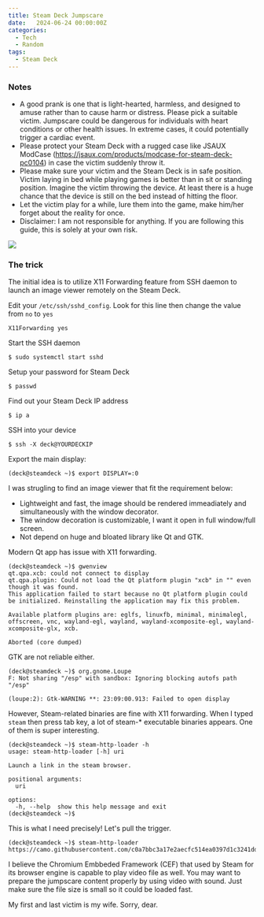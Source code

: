 ```yaml
---
title: Steam Deck Jumpscare
date:   2024-06-24 00:00:00Z
categories:
  - Tech
  - Random
tags:
  - Steam Deck
---
```


### Notes

- A good prank is one that is light-hearted, harmless, and designed to amuse rather than to cause harm or distress. Please pick a suitable victim. Jumpscare could be dangerous for individuals with heart conditions or other health issues. In extreme cases, it could potentially trigger a cardiac event.
- Please protect your Steam Deck with a rugged case like JSAUX ModCase (https://jsaux.com/products/modcase-for-steam-deck-pc0104) in case the victim suddenly throw it.
- Please make sure your victim and the Steam Deck is in safe position. Victim laying in bed while playing games is better than in sit or standing position. Imagine the victim throwing the device. At least there is a huge chance that the device is still on the bed instead of hitting the floor.
- Let the victim play for a while, lure them into the game, make him/her forget about the reality for once.
- Disclaimer: I am not responsible for anything. If you are following this guide, this is solely at your own risk.


<img src="https://camo.githubusercontent.com/c0a7bbc3a17e2aecfc514ea0397d1c3241dd4676ac0a2506fdb9657fb36aa6e6/68747470733a2f2f692e7974696d672e636f6d2f76692f524e6f48635745387462512f6d617872657364656661756c742e6a7067"/>

### The trick

The initial idea is to utilize X11 Forwarding feature from SSH daemon to launch an image viewer remotely on the Steam Deck.

Edit your `/etc/ssh/sshd_config`. Look for this line then change the value from `no` to `yes`
```
X11Forwarding yes
```

Start the SSH daemon
```
$ sudo systemctl start sshd
```

Setup your password for Steam Deck
```
$ passwd
```

Find out your Steam Deck IP address
```
$ ip a
```

SSH into your device
```
$ ssh -X deck@YOURDECKIP
```

Export the main display:
```
(deck@steamdeck ~)$ export DISPLAY=:0
```

I was strugling to find an image viewer that fit the requirement below:
- Lightweight and fast, the image should be rendered immeadiately and simultaneously with the window decorator.
- The window decoration is customizable, I want it open in full window/full screen.
- Not depend on huge and bloated library like Qt and GTK.

Modern Qt app has issue with X11 forwarding.
```
(deck@steamdeck ~)$ gwenview
qt.qpa.xcb: could not connect to display
qt.qpa.plugin: Could not load the Qt platform plugin "xcb" in "" even though it was found.
This application failed to start because no Qt platform plugin could be initialized. Reinstalling the application may fix this problem.

Available platform plugins are: eglfs, linuxfb, minimal, minimalegl, offscreen, vnc, wayland-egl, wayland, wayland-xcomposite-egl, wayland-xcomposite-glx, xcb.

Aborted (core dumped)
```

GTK are not reliable either.
```
(deck@steamdeck ~)$ org.gnome.Loupe
F: Not sharing "/esp" with sandbox: Ignoring blocking autofs path "/esp"

(loupe:2): Gtk-WARNING **: 23:09:00.913: Failed to open display
```

However, Steam-related binaries are fine with X11 forwarding. When I typed `steam` then press tab key, a lot of steam-* executable binaries appears. One of them is super interesting.

```
(deck@steamdeck ~)$ steam-http-loader -h
usage: steam-http-loader [-h] uri

Launch a link in the steam browser.

positional arguments:
  uri

options:
  -h, --help  show this help message and exit
(deck@steamdeck ~)$
```

This is what I need precisely! Let's pull the trigger.
```
(deck@steamdeck ~)$ steam-http-loader https://camo.githubusercontent.com/c0a7bbc3a17e2aecfc514ea0397d1c3241dd4676ac0a2506fdb9657fb36aa6e6/68747470733a2f2f692e7974696d672e636f6d2f76692f524e6f48635745387462512f6d617872657364656661756c742e6a7067
```

I believe the Chromium Embbeded Framework (CEF) that used by Steam for its browser engine is capable to play video file as well. You may want to prepare the jumpscare content properly by using video with sound. Just make sure the file size is small so it could be loaded fast.

My first and last victim is my wife. Sorry, dear.

